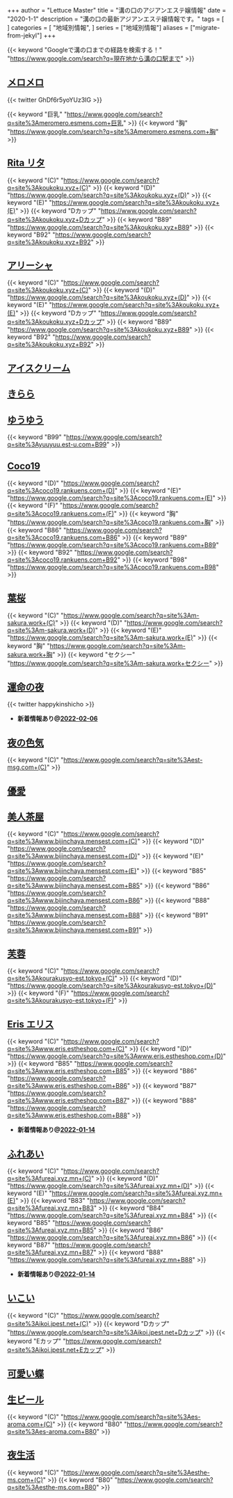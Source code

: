 +++
author = "Lettuce Master"
title = "溝の口のアジアンエステ嬢情報"
date = "2020-1-1"
description = "溝の口の最新アジアンエステ嬢情報です。"
tags = [
]
categories = [
    "地域別情報",
]
series = ["地域別情報"]
aliases = ["migrate-from-jekyl"]
+++

{{< keyword "Googleで溝の口までの経路を検索する！" "https://www.google.com/search?q=現在地から溝の口駅まで" >}}

## [メロメロ](http://meromero.esmens.com/)


{{< twitter GhDf6r5yoYUz3IG >}}

{{< keyword "巨乳" "https://www.google.com/search?q=site%3Ameromero.esmens.com+巨乳" >}} {{< keyword "胸" "https://www.google.com/search?q=site%3Ameromero.esmens.com+胸" >}} 

## [Rita リタ](http://koukoku.xyz/rita/)
{{< keyword "(C)" "https://www.google.com/search?q=site%3Akoukoku.xyz+(C)" >}} {{< keyword "(D)" "https://www.google.com/search?q=site%3Akoukoku.xyz+(D)" >}} {{< keyword "(E)" "https://www.google.com/search?q=site%3Akoukoku.xyz+(E)" >}} {{< keyword "Dカップ" "https://www.google.com/search?q=site%3Akoukoku.xyz+Dカップ" >}} {{< keyword "B89" "https://www.google.com/search?q=site%3Akoukoku.xyz+B89" >}} {{< keyword "B92" "https://www.google.com/search?q=site%3Akoukoku.xyz+B92" >}} 

## [アリーシャ](http://koukoku.xyz/alisha/)
{{< keyword "(C)" "https://www.google.com/search?q=site%3Akoukoku.xyz+(C)" >}} {{< keyword "(D)" "https://www.google.com/search?q=site%3Akoukoku.xyz+(D)" >}} {{< keyword "(E)" "https://www.google.com/search?q=site%3Akoukoku.xyz+(E)" >}} {{< keyword "Dカップ" "https://www.google.com/search?q=site%3Akoukoku.xyz+Dカップ" >}} {{< keyword "B89" "https://www.google.com/search?q=site%3Akoukoku.xyz+B89" >}} {{< keyword "B92" "https://www.google.com/search?q=site%3Akoukoku.xyz+B92" >}} 

## [アイスクリーム](http://salon-est.com/)


## [きらら](http://kirara.est-u.com/)


## [ゆうゆう](http://yuuyuu.est-u.com/)
{{< keyword "B99" "https://www.google.com/search?q=site%3Ayuuyuu.est-u.com+B99" >}} 

## [Coco19](http://coco19.rankuens.com/)
{{< keyword "(D)" "https://www.google.com/search?q=site%3Acoco19.rankuens.com+(D)" >}} {{< keyword "(E)" "https://www.google.com/search?q=site%3Acoco19.rankuens.com+(E)" >}} {{< keyword "(F)" "https://www.google.com/search?q=site%3Acoco19.rankuens.com+(F)" >}} {{< keyword "胸" "https://www.google.com/search?q=site%3Acoco19.rankuens.com+胸" >}} {{< keyword "B86" "https://www.google.com/search?q=site%3Acoco19.rankuens.com+B86" >}} {{< keyword "B89" "https://www.google.com/search?q=site%3Acoco19.rankuens.com+B89" >}} {{< keyword "B92" "https://www.google.com/search?q=site%3Acoco19.rankuens.com+B92" >}} {{< keyword "B98" "https://www.google.com/search?q=site%3Acoco19.rankuens.com+B98" >}} 

## [葉桜](http://m-sakura.work/)
{{< keyword "(C)" "https://www.google.com/search?q=site%3Am-sakura.work+(C)" >}} {{< keyword "(D)" "https://www.google.com/search?q=site%3Am-sakura.work+(D)" >}} {{< keyword "(E)" "https://www.google.com/search?q=site%3Am-sakura.work+(E)" >}} {{< keyword "胸" "https://www.google.com/search?q=site%3Am-sakura.work+胸" >}} {{< keyword "セクシー" "https://www.google.com/search?q=site%3Am-sakura.work+セクシー" >}} 

## [運命の夜](http://mirai.n-fg.com/)


{{< twitter happykinshicho >}}



- **新着情報あり@[2022-02-06](/post/2022-02-06)**
## [夜の色気](http://est-msg.com/)
{{< keyword "(C)" "https://www.google.com/search?q=site%3Aest-msg.com+(C)" >}} 

## [優愛](http://sentai-esthe.net/)


## [美人茶屋](http://www.bijinchaya.mensest.com/)
{{< keyword "(C)" "https://www.google.com/search?q=site%3Awww.bijinchaya.mensest.com+(C)" >}} {{< keyword "(D)" "https://www.google.com/search?q=site%3Awww.bijinchaya.mensest.com+(D)" >}} {{< keyword "(E)" "https://www.google.com/search?q=site%3Awww.bijinchaya.mensest.com+(E)" >}} {{< keyword "B85" "https://www.google.com/search?q=site%3Awww.bijinchaya.mensest.com+B85" >}} {{< keyword "B86" "https://www.google.com/search?q=site%3Awww.bijinchaya.mensest.com+B86" >}} {{< keyword "B88" "https://www.google.com/search?q=site%3Awww.bijinchaya.mensest.com+B88" >}} {{< keyword "B91" "https://www.google.com/search?q=site%3Awww.bijinchaya.mensest.com+B91" >}} 

## [芙蓉](http://kourakusyo-est.tokyo/)
{{< keyword "(C)" "https://www.google.com/search?q=site%3Akourakusyo-est.tokyo+(C)" >}} {{< keyword "(D)" "https://www.google.com/search?q=site%3Akourakusyo-est.tokyo+(D)" >}} {{< keyword "(F)" "https://www.google.com/search?q=site%3Akourakusyo-est.tokyo+(F)" >}} 

## [Eris エリス](http://www.eris.estheshop.com/)
{{< keyword "(C)" "https://www.google.com/search?q=site%3Awww.eris.estheshop.com+(C)" >}} {{< keyword "(D)" "https://www.google.com/search?q=site%3Awww.eris.estheshop.com+(D)" >}} {{< keyword "B85" "https://www.google.com/search?q=site%3Awww.eris.estheshop.com+B85" >}} {{< keyword "B86" "https://www.google.com/search?q=site%3Awww.eris.estheshop.com+B86" >}} {{< keyword "B87" "https://www.google.com/search?q=site%3Awww.eris.estheshop.com+B87" >}} {{< keyword "B88" "https://www.google.com/search?q=site%3Awww.eris.estheshop.com+B88" >}} 

- **新着情報あり@[2022-01-14](/post/2022-01-14)**
## [ふれあい](http://fureai.xyz.mn/)
{{< keyword "(C)" "https://www.google.com/search?q=site%3Afureai.xyz.mn+(C)" >}} {{< keyword "(D)" "https://www.google.com/search?q=site%3Afureai.xyz.mn+(D)" >}} {{< keyword "(E)" "https://www.google.com/search?q=site%3Afureai.xyz.mn+(E)" >}} {{< keyword "B83" "https://www.google.com/search?q=site%3Afureai.xyz.mn+B83" >}} {{< keyword "B84" "https://www.google.com/search?q=site%3Afureai.xyz.mn+B84" >}} {{< keyword "B85" "https://www.google.com/search?q=site%3Afureai.xyz.mn+B85" >}} {{< keyword "B86" "https://www.google.com/search?q=site%3Afureai.xyz.mn+B86" >}} {{< keyword "B87" "https://www.google.com/search?q=site%3Afureai.xyz.mn+B87" >}} {{< keyword "B88" "https://www.google.com/search?q=site%3Afureai.xyz.mn+B88" >}} 

- **新着情報あり@[2022-01-14](/post/2022-01-14)**
## [いこい](http://ikoi.jpest.net/)
{{< keyword "(C)" "https://www.google.com/search?q=site%3Aikoi.jpest.net+(C)" >}} {{< keyword "Dカップ" "https://www.google.com/search?q=site%3Aikoi.jpest.net+Dカップ" >}} {{< keyword "Eカップ" "https://www.google.com/search?q=site%3Aikoi.jpest.net+Eカップ" >}} 

## [可愛い蝶](http://es-healing.com/)


## [生ビール](http://es-aroma.com/)
{{< keyword "(C)" "https://www.google.com/search?q=site%3Aes-aroma.com+(C)" >}} {{< keyword "B80" "https://www.google.com/search?q=site%3Aes-aroma.com+B80" >}} 

## [夜生活](http://esthe-ms.com/)
{{< keyword "(C)" "https://www.google.com/search?q=site%3Aesthe-ms.com+(C)" >}} {{< keyword "B80" "https://www.google.com/search?q=site%3Aesthe-ms.com+B80" >}} 

